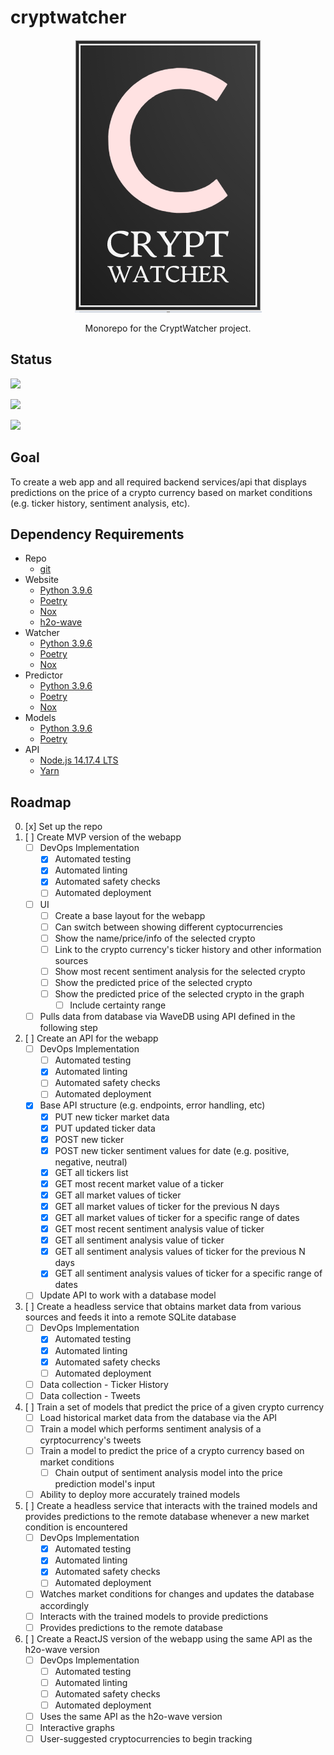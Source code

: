 # cryptwatcher
<p align="center"><img src=./res/logo.png></p>

<p align="center">Monorepo for the CryptWatcher project.</p>


## Status
<p><img src=https://github.com/robert-clayton/cryptwatcher/actions/workflows/checks-predictor.yml/badge.svg?branch=master></p>
<p><img src=https://github.com/robert-clayton/cryptwatcher/actions/workflows/checks-watcher.yml/badge.svg?branch=master></p>
<p><img src=https://github.com/robert-clayton/cryptwatcher/actions/workflows/checks-website.yml/badge.svg?branch=master></p>


## Goal
To create a web app and all required backend services/api that displays predictions on the price of a crypto currency based on market conditions (e.g. ticker history, sentiment analysis, etc).


## Dependency Requirements
- Repo
    - [git](https://git-scm.com/)
- Website
    - [Python 3.9.6](https://www.python.org/downloads/release/python-396/)
    - [Poetry](https://python-poetry.org/)
    - [Nox](https://python-nox.readthedocs.io/en/stable/)
    - [h2o-wave](https://github.com/h2oai/wave/releases/)
- Watcher
    - [Python 3.9.6](https://www.python.org/downloads/release/python-396/)
    - [Poetry](https://python-poetry.org/)
    - [Nox](https://python-nox.readthedocs.io/en/stable/)
- Predictor
    - [Python 3.9.6](https://www.python.org/downloads/release/python-396/)
    - [Poetry](https://python-poetry.org/)
    - [Nox](https://python-nox.readthedocs.io/en/stable/)
- Models
    - [Python 3.9.6](https://www.python.org/downloads/release/python-396/)
    - [Poetry](https://python-poetry.org/)
- API
    - [Node.js 14.17.4 LTS](https://nodejs.org/en/)
    - [Yarn](https://classic.yarnpkg.com/en/docs/install)


## Roadmap
0. [x] Set up the repo
1. [ ] Create MVP version of the webapp
    - [ ] DevOps Implementation
        - [x] Automated testing
        - [x] Automated linting
        - [x] Automated safety checks
        - [ ] Automated deployment
    - [ ] UI
        - [ ] Create a base layout for the webapp
        - [ ] Can switch between showing different cyptocurrencies
        - [ ] Show the name/price/info of the selected crypto
        - [ ] Link to the crypto currency's ticker history and other information sources
        - [ ] Show most recent sentiment analysis for the selected crypto
        - [ ] Show the predicted price of the selected crypto
        - [ ] Show the predicted price of the selected crypto in the graph
            - [ ] Include certainty range
    - [ ] Pulls data from database via WaveDB using API defined in the following step
2. [ ] Create an API for the webapp
    - [ ] DevOps Implementation
        - [ ] Automated testing
        - [x] Automated linting
        - [ ] Automated safety checks
        - [ ] Automated deployment
    - [x] Base API structure (e.g. endpoints, error handling, etc)
        - [x] PUT new ticker market data
        - [x] PUT updated ticker data
        - [x] POST new ticker
        - [x] POST new ticker sentiment values for date (e.g. positive, negative, neutral)
        - [x] GET all tickers list
        - [x] GET most recent market value of a ticker
        - [x] GET all market values of ticker
        - [x] GET all market values of ticker for the previous N days
        - [x] GET all market values of ticker for a specific range of dates
        - [x] GET most recent sentiment analysis value of ticker
        - [x] GET all sentiment analysis value of ticker
        - [x] GET all sentiment analysis values of ticker for the previous N days
        - [x] GET all sentiment analysis values of ticker for a specific range of dates
    - [ ] Update API to work with a database model
3. [ ] Create a headless service that obtains market data from various sources and feeds it into a remote SQLite database
    - [ ] DevOps Implementation
        - [x] Automated testing
        - [x] Automated linting
        - [x] Automated safety checks
        - [ ] Automated deployment
    - [ ] Data collection - Ticker History
    - [ ] Data collection - Tweets
4. [ ] Train a set of models that predict the price of a given crypto currency
    - [ ] Load historical market data from the database via the API
    - [ ] Train a model which performs sentiment analysis of a cyrptocurrency's tweets
    - [ ] Train a model to predict the price of a crypto currency based on market conditions
        - [ ] Chain output of sentiment analysis model into the price prediction model's input
    - [ ] Ability to deploy more accurately trained models
5. [ ] Create a headless service that interacts with the trained models and provides predictions to the remote database whenever a new market condition is encountered
    - [ ] DevOps Implementation
        - [x] Automated testing
        - [x] Automated linting
        - [x] Automated safety checks
        - [ ] Automated deployment
    - [ ] Watches market conditions for changes and updates the database accordingly
    - [ ] Interacts with the trained models to provide predictions
    - [ ] Provides predictions to the remote database
6. [ ] Create a ReactJS version of the webapp using the same API as the h2o-wave version
    - [ ] DevOps Implementation
        - [ ] Automated testing
        - [ ] Automated linting
        - [ ] Automated safety checks
        - [ ] Automated deployment
    - [ ] Uses the same API as the h2o-wave version
    - [ ] Interactive graphs
    - [ ] User-suggested cryptocurrencies to begin tracking